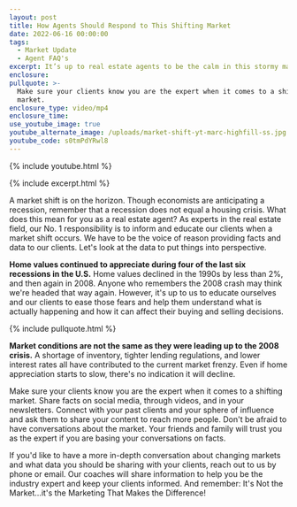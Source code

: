 ```yaml
---
layout: post
title: How Agents Should Respond to This Shifting Market
date: 2022-06-16 00:00:00
tags:
  - Market Update
  - Agent FAQ's
excerpt: It’s up to real estate agents to be the calm in this stormy market.
enclosure:
pullquote: >-
  Make sure your clients know you are the expert when it comes to a shifting
  market.
enclosure_type: video/mp4
enclosure_time:
use_youtube_image: true
youtube_alternate_image: /uploads/market-shift-yt-marc-highfill-ss.jpg
youtube_code: s0tmPdYRwl8
---
```

{% include youtube.html %}

{% include excerpt.html %}

A market shift is on the horizon. Though economists are anticipating a recession, remember that a recession does not equal a housing crisis. What does this mean for you as a real estate agent? As experts in the real estate field, our No. 1 responsibility is to inform and educate our clients when a market shift occurs. We have to be the voice of reason providing facts and data to our clients. Let's look at the data to put things into perspective.

**Home values continued to appreciate during four of the last six recessions in the U.S.** Home values declined in the 1990s by less than 2%, and then again in 2008. Anyone who remembers the 2008 crash may think we're headed that way again. However, it's up to us to educate ourselves and our clients to ease those fears and help them understand what is actually happening and how it can affect their buying and selling decisions.

{% include pullquote.html %}

**Market conditions are not the same as they were leading up to the 2008 crisis.** A shortage of inventory, tighter lending regulations, and lower interest rates all have contributed to the current market frenzy. Even if home appreciation starts to slow, there's no indication it will decline.&nbsp;

Make sure your clients know you are the expert when it comes to a shifting market. Share facts on social media, through videos, and in your newsletters. Connect with your past clients and your sphere of influence and ask them to share your content to reach more people. Don't be afraid to have conversations about the market. Your friends and family will trust you as the expert if you are basing your conversations on facts.

If you'd like to have a more in-depth conversation about changing markets and what data you should be sharing with your clients, reach out to us by phone or email. Our coaches will share information to help you be the industry expert and keep your clients informed. And remember: It's Not the Market…it's the Marketing That Makes the Difference\!
